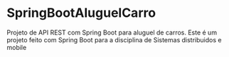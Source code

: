 # SpringBootAluguelCarro
Projeto de API REST com Spring Boot para aluguel de carros.
Este é um projeto feito com Spring Boot para a disciplina de Sistemas distribuidos e mobile
